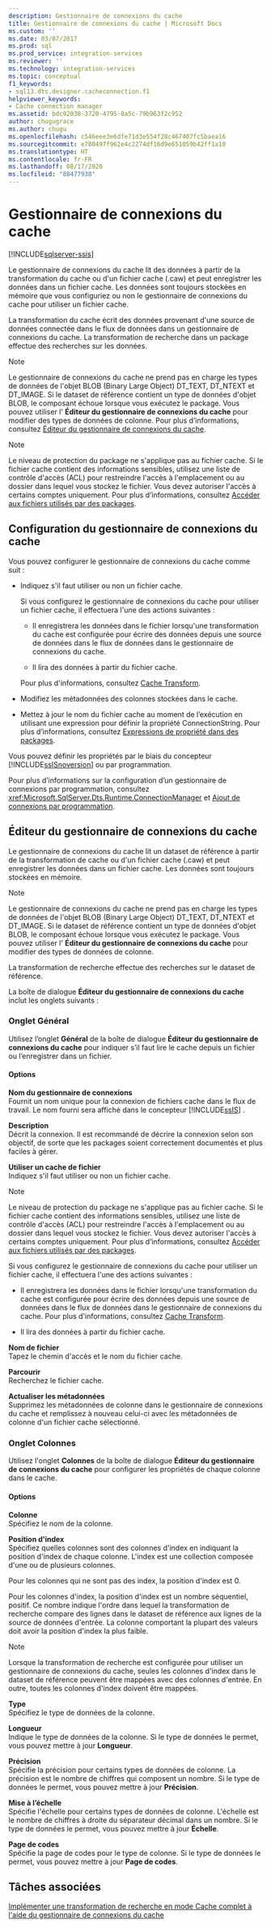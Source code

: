 ```yaml
---
description: Gestionnaire de connexions du cache
title: Gestionnaire de connexions du cache | Microsoft Docs
ms.custom: ''
ms.date: 03/07/2017
ms.prod: sql
ms.prod_service: integration-services
ms.reviewer: ''
ms.technology: integration-services
ms.topic: conceptual
f1_keywords:
- sql13.dts.designer.cacheconnection.f1
helpviewer_keywords:
- Cache connection manager
ms.assetid: bdc92038-3720-4795-8a5c-79b963f2c952
author: chugugrace
ms.author: chugu
ms.openlocfilehash: c546eee3e6dfe71d3e554f28c467407fc5baea16
ms.sourcegitcommit: e700497f962e4c2274df16d9e651059b42ff1a10
ms.translationtype: HT
ms.contentlocale: fr-FR
ms.lasthandoff: 08/17/2020
ms.locfileid: "88477938"
---
```

# <a name="cache-connection-manager"></a>Gestionnaire de connexions du cache

[!INCLUDE[sqlserver-ssis](../../includes/applies-to-version/sqlserver-ssis.md)]


  Le gestionnaire de connexions du cache lit des données à partir de la transformation du cache ou d'un fichier cache (.caw) et peut enregistrer les données dans un fichier cache. Les données sont toujours stockées en mémoire que vous configuriez ou non le gestionnaire de connexions du cache pour utiliser un fichier cache.  
  
 La transformation du cache écrit des données provenant d'une source de données connectée dans le flux de données dans un gestionnaire de connexions du cache. La transformation de recherche dans un package effectue des recherches sur les données.  
  
> [!NOTE]  
>  Le gestionnaire de connexions du cache ne prend pas en charge les types de données de l'objet BLOB (Binary Large Object) DT_TEXT, DT_NTEXT et DT_IMAGE. Si le dataset de référence contient un type de données d'objet BLOB, le composant échoue lorsque vous exécutez le package. Vous pouvez utiliser l' **Éditeur du gestionnaire de connexions du cache** pour modifier des types de données de colonne. Pour plus d’informations, consultez [Éditeur du gestionnaire de connexions du cache](cache-connection-manager-editor.md).  
  
> [!NOTE]  
>  Le niveau de protection du package ne s'applique pas au fichier cache. Si le fichier cache contient des informations sensibles, utilisez une liste de contrôle d'accès (ACL) pour restreindre l'accès à l'emplacement ou au dossier dans lequel vous stockez le fichier. Vous devez autoriser l'accès à certains comptes uniquement. Pour plus d’informations, consultez [Accéder aux fichiers utilisés par des packages](../../integration-services/security/security-overview-integration-services.md#files).  
  
## <a name="configuration-of-the-cache-connection-manager"></a>Configuration du gestionnaire de connexions du cache  
 Vous pouvez configurer le gestionnaire de connexions du cache comme suit :  
  
-   Indiquez s'il faut utiliser ou non un fichier cache.  
  
     Si vous configurez le gestionnaire de connexions du cache pour utiliser un fichier cache, il effectuera l'une des actions suivantes :  
  
    -   Il enregistrera les données dans le fichier lorsqu'une transformation du cache est configurée pour écrire des données depuis une source de données dans le flux de données dans le gestionnaire de connexions du cache.  
  
    -   Il lira des données à partir du fichier cache.  
  
     Pour plus d'informations, consultez [Cache Transform](../../integration-services/data-flow/transformations/cache-transform.md).  
  
-   Modifiez les métadonnées des colonnes stockées dans le cache.  
  
-   Mettez à jour le nom du fichier cache au moment de l’exécution en utilisant une expression pour définir la propriété ConnectionString. Pour plus d’informations, consultez [Expressions de propriété dans des packages](../../integration-services/expressions/use-property-expressions-in-packages.md).  
  
 Vous pouvez définir les propriétés par le biais du concepteur [!INCLUDE[ssISnoversion](../../includes/ssisnoversion-md.md)] ou par programmation.  
  
 Pour plus d’informations sur la configuration d’un gestionnaire de connexions par programmation, consultez <xref:Microsoft.SqlServer.Dts.Runtime.ConnectionManager> et [Ajout de connexions par programmation](../../integration-services/building-packages-programmatically/adding-connections-programmatically.md).  
  
## <a name="cache-connection-manager-editor"></a>Éditeur du gestionnaire de connexions du cache
  Le gestionnaire de connexions du cache lit un dataset de référence à partir de la transformation de cache ou d'un fichier cache (.caw) et peut enregistrer les données dans un fichier cache. Les données sont toujours stockées en mémoire.  
  
> [!NOTE]  
>  Le gestionnaire de connexions du cache ne prend pas en charge les types de données de l'objet BLOB (Binary Large Object) DT_TEXT, DT_NTEXT et DT_IMAGE. Si le dataset de référence contient un type de données d'objet BLOB, le composant échoue lorsque vous exécutez le package. Vous pouvez utiliser l' **Éditeur du gestionnaire de connexions du cache** pour modifier des types de données de colonne.  
  
 La transformation de recherche effectue des recherches sur le dataset de référence.  
  
 La boîte de dialogue **Éditeur du gestionnaire de connexions du cache** inclut les onglets suivants :  
  
###  <a name="general-tab"></a><a name="generaltab"></a> Onglet Général  
 Utilisez l’onglet **Général** de la boîte de dialogue **Éditeur du gestionnaire de connexions du cache** pour indiquer s’il faut lire le cache depuis un fichier ou l’enregistrer dans un fichier.  
  
#### <a name="options"></a>Options  
 **Nom du gestionnaire de connexions**  
 Fournit un nom unique pour la connexion de fichiers cache dans le flux de travail. Le nom fourni sera affiché dans le concepteur [!INCLUDE[ssIS](../../includes/ssis-md.md)] .  
  
 **Description**  
 Décrit la connexion. Il est recommandé de décrire la connexion selon son objectif, de sorte que les packages soient correctement documentés et plus faciles à gérer.  
  
 **Utiliser un cache de fichier**  
 Indiquez s'il faut utiliser ou non un fichier cache.  
  
> [!NOTE]  
>  Le niveau de protection du package ne s'applique pas au fichier cache. Si le fichier cache contient des informations sensibles, utilisez une liste de contrôle d'accès (ACL) pour restreindre l'accès à l'emplacement ou au dossier dans lequel vous stockez le fichier. Vous devez autoriser l'accès à certains comptes uniquement. Pour plus d’informations, consultez [Accéder aux fichiers utilisés par des packages](../../integration-services/security/security-overview-integration-services.md#files).  
  
 Si vous configurez le gestionnaire de connexions du cache pour utiliser un fichier cache, il effectuera l'une des actions suivantes :  
  
-   Il enregistrera les données dans le fichier lorsqu'une transformation du cache est configurée pour écrire des données depuis une source de données dans le flux de données dans le gestionnaire de connexions du cache. Pour plus d'informations, consultez [Cache Transform](../../integration-services/data-flow/transformations/cache-transform.md).  
  
-   Il lira des données à partir du fichier cache.  
  
 **Nom de fichier**  
 Tapez le chemin d'accès et le nom du fichier cache.  
  
 **Parcourir**  
 Recherchez le fichier cache.  
  
 **Actualiser les métadonnées**  
 Supprimez les métadonnées de colonne dans le gestionnaire de connexions du cache et remplissez à nouveau celui-ci avec les métadonnées de colonne d'un fichier cache sélectionné.  
  
###  <a name="columns-tab"></a><a name="columnstab"></a> Onglet Colonnes  
 Utilisez l'onglet **Colonnes** de la boîte de dialogue **Éditeur du gestionnaire de connexions du cache** pour configurer les propriétés de chaque colonne dans le cache.  
  
#### <a name="options"></a>Options  
 **Colonne**  
 Spécifiez le nom de la colonne.  
  
 **Position d'index**  
 Spécifiez quelles colonnes sont des colonnes d'index en indiquant la position d'index de chaque colonne. L'index est une collection composée d'une ou de plusieurs colonnes.  
  
 Pour les colonnes qui ne sont pas des index, la position d'index est 0.  
  
 Pour les colonnes d'index, la position d'index est un nombre séquentiel, positif. Ce nombre indique l'ordre dans lequel la transformation de recherche compare des lignes dans le dataset de référence aux lignes de la source de données d'entrée. La colonne comportant la plupart des valeurs doit avoir la position d'index la plus faible.  
  
> [!NOTE]  
>  Lorsque la transformation de recherche est configurée pour utiliser un gestionnaire de connexions du cache, seules les colonnes d'index dans le dataset de référence peuvent être mappées avec des colonnes d'entrée. En outre, toutes les colonnes d'index doivent être mappées.  
  
 **Type**  
 Spécifiez le type de données de la colonne.  
  
 **Longueur**  
 Indique le type de données de la colonne. Si le type de données le permet, vous pouvez mettre à jour **Longueur**.  
  
 **Précision**  
 Spécifie la précision pour certains types de données de colonne. La précision est le nombre de chiffres qui composent un nombre. Si le type de données le permet, vous pouvez mettre à jour **Précision**.  
  
 **Mise à l’échelle**  
 Spécifie l'échelle pour certains types de données de colonne. L'échelle est le nombre de chiffres à droite du séparateur décimal dans un nombre. Si le type de données le permet, vous pouvez mettre à jour **Échelle**.  
  
 **Page de codes**  
 Spécifie la page de codes pour le type de colonne. Si le type de données le permet, vous pouvez mettre à jour **Page de codes**.  
  
## <a name="related-tasks"></a>Tâches associées  
 [Implémenter une transformation de recherche en mode Cache complet à l'aide du gestionnaire de connexions du cache](lookup-transformation-full-cache-mode-cache-connection-manager.md)  
  
  
